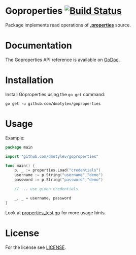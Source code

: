 # Goproperties [![Build Status](https://travis-ci.org/dmotylev/goproperties.png)](https://travis-ci.org/dmotylev/goproperties)

Package implements read operations of **[.properties](http://en.wikipedia.org/wiki/.properties)** source.


# Documentation

The Goproperties API reference is available on [GoDoc](http://godoc.org/github.com/dmotylev/goproperties).

# Installation

Install Goproperties using the `go get` command:

	go get -u github.com/dmotylev/goproperties

# Usage

Example:

```go
package main

import "github.com/dmotylev/goproperties"

func main() {
	p, _ := properties.Load("credentials")
	username := p.String("username","demo")
	password := p.String("password","demo")

	// ... use given credentials

	_, _ = username, password
}
```

Look at [properties_test.go](https://github.com/dmotylev/goproperties/blob/master/properties_test.go) for more usage hints.


# License

For the license see [LICENSE](https://github.com/dmotylev/goproperties/blob/master/LICENSE).
